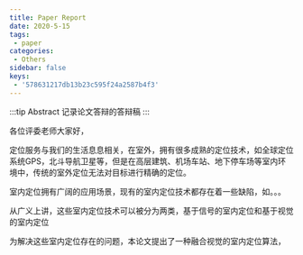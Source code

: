 ```yaml
---
title: Paper Report
date: 2020-5-15
tags:
 - paper
categories:
 - Others
sidebar: false
keys:
 - '578631217db13b23c595f24a2587b4f3'
---
```


:::tip Abstract
记录论文答辩的答辩稿
:::

<!-- more -->

各位评委老师大家好，


定位服务与我们的生活息息相关，在室外，拥有很多成熟的定位技术，如全球定位系统GPS，北斗导航卫星等，但是在高层建筑、机场车站、地下停车场等室内环境中，传统的室外定位无法对目标进行精确的定位。

室内定位拥有广阔的应用场景，现有的室内定位技术都存在着一些缺陷，如。。。

从广义上讲，这些室内定位技术可以被分为两类，基于信号的室内定位和基于视觉的室内定位

为解决这些室内定位存在的问题，本论文提出了一种融合视觉的室内定位算法，




